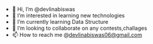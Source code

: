 - 👋 Hi, I’m @devlinabiswas
- 👀 I’m interested in learning new technologies
- 🌱 I’m currently learning Data Structure
- 💞️ I’m looking to collaborate on any contests,challages
- 📫 How to reach me @devlinabiswas06@gmail.com

<!---
devlinabiswas/devlinabiswas is a ✨ special ✨ repository because its `README.md` (this file) appears on your GitHub profile.
You can click the Preview link to take a look at your changes.
--->
